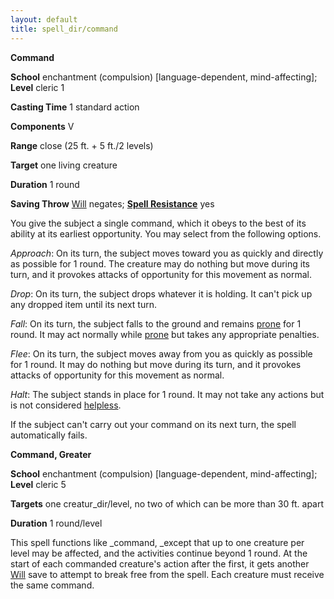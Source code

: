 ```yaml
---
layout: default
title: spell_dir/command
---
```

 **Command**

**School** enchantment (compulsion) [language-dependent, mind-affecting]; **Level** cleric 1

**Casting Time** 1 standard action

**Components** V

**Range** close (25 ft. + 5 ft./2 levels)

**Target** one living creature

**Duration** 1 round

**Saving Throw** [Will](../combat#_will) negates; **[Spell Resistance](../glossary#_spell-resistance)** yes

You give the subject a single command, which it obeys to the best of its ability at its earliest opportunity. You may select from the following options.

_Approach_: On its turn, the subject moves toward you as quickly and directly as possible for 1 round. The creature may do nothing but move during its turn, and it provokes attacks of opportunity for this movement as normal.

_Drop_: On its turn, the subject drops whatever it is holding. It can't pick up any dropped item until its next turn.

_Fall_: On its turn, the subject falls to the ground and remains [prone](../glossary#_prone) for 1 round. It may act normally while [prone](../glossary#_prone) but takes any appropriate penalties.

_Flee_: On its turn, the subject moves away from you as quickly as possible for 1 round. It may do nothing but move during its turn, and it provokes attacks of opportunity for this movement as normal.

_Halt_: The subject stands in place for 1 round. It may not take any actions but is not considered [helpless](../glossary#_helpless).

If the subject can't carry out your command on its next turn, the spell automatically fails.

**Command, Greater**

**School** enchantment (compulsion) [language-dependent, mind-affecting]; **Level** cleric 5

**Targets** one creatur_dir/level, no two of which can be more than 30 ft. apart

**Duration** 1 round/level

This spell functions like _command, _except that up to one creature per level may be affected, and the activities continue beyond 1 round. At the start of each commanded creature's action after the first, it gets another [Will](../combat#_will) save to attempt to break free from the spell. Each creature must receive the same command.

